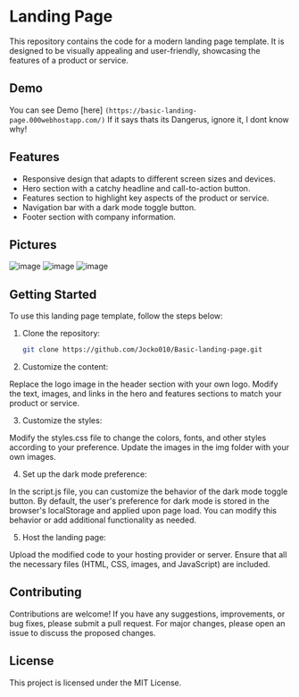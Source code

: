 # Landing Page

This repository contains the code for a modern landing page template. It is designed to be visually appealing and user-friendly, showcasing the features of a product or service.

## Demo

You can see Demo [here] `(https://basic-landing-page.000webhostapp.com/)`
If it says thats its Dangerus, ignore it, I dont know why!



## Features

- Responsive design that adapts to different screen sizes and devices.
- Hero section with a catchy headline and call-to-action button.
- Features section to highlight key aspects of the product or service.
- Navigation bar with a dark mode toggle button.
- Footer section with company information.
## Pictures

![image](https://github.com/Jocko010/Basic-landing-page/assets/69987100/1177321a-b476-4f1a-8a4f-52b320f502d9)
![image](https://github.com/Jocko010/Basic-landing-page/assets/69987100/756fc4c4-4a75-4ff8-9737-6dc5bb82ffff)
![image](https://github.com/Jocko010/Basic-landing-page/assets/69987100/f2dfb001-cfe1-45ce-b198-5c1de42becf3)



## Getting Started

To use this landing page template, follow the steps below:

1. Clone the repository:

   ```bash
   git clone https://github.com/Jocko010/Basic-landing-page.git
   ```
2. Customize the content:

Replace the logo image in the header section with your own logo.
Modify the text, images, and links in the hero and features sections to match your product or service.

3. Customize the styles:

Modify the styles.css file to change the colors, fonts, and other styles according to your preference.
Update the images in the img folder with your own images.

4. Set up the dark mode preference:

In the script.js file, you can customize the behavior of the dark mode toggle button.
By default, the user's preference for dark mode is stored in the browser's localStorage and applied upon page load. You can modify this behavior or add additional functionality as needed.

5. Host the landing page:

Upload the modified code to your hosting provider or server.
Ensure that all the necessary files (HTML, CSS, images, and JavaScript) are included.

## Contributing
Contributions are welcome! If you have any suggestions, improvements, or bug fixes, please submit a pull request. For major changes, please open an issue to discuss the proposed changes.

## License
This project is licensed under the MIT License.
